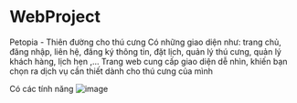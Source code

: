 # WebProject
Petopia - Thiên đường cho thú cưng
Có những giao diện như: trang chủ, đăng nhập, liên hệ, đăng ký thông tin, đặt lịch, quản lý thú cưng, quản lý khách hàng, lịch hẹn ,...
Trang web cung cấp giao diện dễ nhìn, khiến bạn chọn ra dịch vụ cần thiết dành cho thú cưng của mình

Có các tính năng
![image](https://github.com/khanguyen69/WebProject/assets/136286740/4a31f6f8-32bf-456a-ae14-e7c5ae90a30a)
